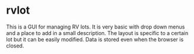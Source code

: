 # rvlot

This is a GUI for managing RV lots. It is very basic with drop down menus and a place to add in a small description. The layout is specific to a certain lot but it can be easily modified. Data is stored even when the browser is closed.
